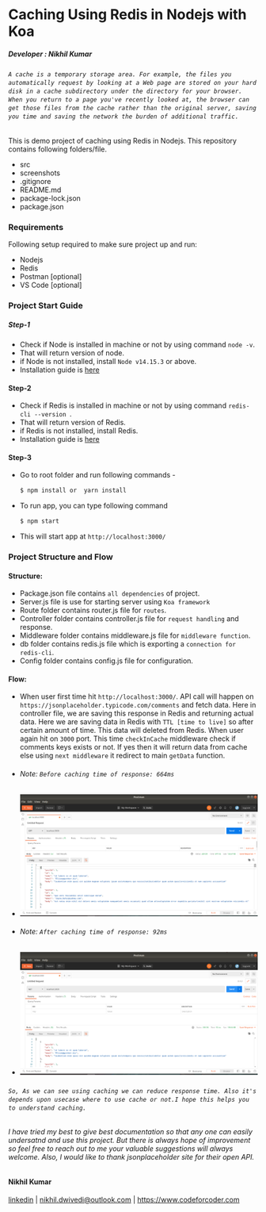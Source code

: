 # Caching Using Redis in Nodejs with Koa
##### _Developer : Nikhil Kumar_

###### `A cache is a temporary storage area. For example, the files you automatically request by looking at a Web page are stored on your hard disk in a cache subdirectory under the directory for your browser. When you return to a page you've recently looked at, the browser can get those files from the cache rather than the original server, saving you time and saving the network the burden of additional traffic.`

This is demo project of caching using Redis in Nodejs. This repository contains following folders/file. 
  - src
  - screenshots
  - .gitignore
  - README.md
  - package-lock.json
  - package.json
### Requirements 
Following setup required to make sure project up and run:
  - Nodejs 
  - Redis
  - Postman [optional]
  - VS Code [optional]
  
### Project Start Guide
##### Step-1
- Check if Node is installed in machine or not by using command `node -v`.
- That will return version of node.
- if Node is not installed, install `Node v14.15.3` or above.
- Installation guide is [here](https://nodejs.org/en/download/package-manager/)

#### Step-2
- Check if Redis is installed in machine or not by using command `redis-cli --version
`.
- That will return version of Redis.
- if Redis is not installed, install Redis.
- Installation guide is [here](https://redis.io/topics/quickstart)

#### Step-3
- Go to root folder and run following commands -
    ```sh
    $ npm install or  yarn install
    ```
- To run app, you can type following  command
    ```sh
    $ npm start
    ```
- This will start app at `http://localhost:3000/`
### Project Structure and  Flow
#### Structure:
- Package.json file contains `all dependencies` of project.
- Server.js file is use for starting server using `Koa framework`
- Route folder contains router.js file for `routes`.
- Controller folder contains controller.js file for `request handling` and response.
- Middleware folder contains middleware.js file for `middleware function`.
- db folder contains redis.js file which is exporting a `connection for redis-cli`.
- Config folder contains config.js file for configuration.
#### Flow:
- When user first time hit `http://localhost:3000/`. API call will happen on `https://jsonplaceholder.typicode.com/comments` and fetch data. Here in controller file, we are saving this response in Redis and returning actual data. Here we are saving data in Redis with `TTL [time to live]` so after certain amount of time. This data will deleted from Redis. When user again hit on `3000` port. This time `checkInCache` middleware check if comments keys exists or not. If yes then it will  return data from cache else using `next middleware` it redirect to main `getData` function.
- ###### Note: `Before caching time of response: 664ms`

- ![Before Cache](https://raw.githubusercontent.com/NikhilKrDwivedi/caching_using_redis_in_nodejs/master/screenshots/response_from_api_call.png)
- ###### Note: `After caching time of response: 92ms`


- ![Before Cache](https://raw.githubusercontent.com/NikhilKrDwivedi/caching_using_redis_in_nodejs/master/screenshots/response_from_redis_cache.png)
###### `So, As we can see using caching we can reduce response time. Also it's depends upon usecase where to use cache or not.I hope this helps you to understand caching.`




###### I have tried my best to give best documentation so that any one can easily undersatnd and use this project. But there is always hope of improvement so feel free to reach out to me your valuable suggestions will always welcome. Also, I would like to thank jsonplaceholder site for their open API. 

#### Nikhil Kumar
[linkedin](https://www.linkedin.com/in/nikhilkrdwivedi/) | nikhil.dwivedi@outlook.com | https://www.codeforcoder.com
